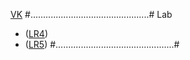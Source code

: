 [VK](https://vk.com/rankoroff)
#...............................................#
﻿Lab
* ([LR4](https://rankoroff.github.io/LR4/))
* ([LR5](https://rankoroff.github.io/lr5/))
#...............................................#

